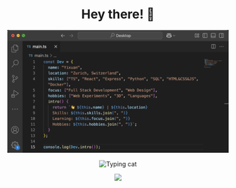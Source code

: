 <div align="center">

# Hey there! 👋

<img src="intro.png" width=666px>

<!-- [![GitHub](https://img.shields.io/badge/-GitHub-31353a?logo=github&logoColor=FF75B5)](https://github.com/yixuanwu4) [![Instagram](https://img.shields.io/badge/-Instagram-31353a?logo=instagram&logoColor=FF75B5)](https://instagram.com/jinnnng4) [![Email](https://img.shields.io/badge/-Email-31353a?logo=mail.ru&logoColor=FF75B5)](mailto:y@ixuan.com)

```text
 __   __ ___ __  __ _   _   _    _  _ 
 \ \ / /|_ _|\ \/ /| | | | /_\  | \| |
  \ V /  | |  >  < | |_| |/ _ \ | .` |
   |_|  |___|/_/\_\ \___//_/ \_\|_|\_|

 > STORY: Ex-NLP Researcher       
 >         turned Web Artisan 👩🏻‍💻  
 >                                
 > METHOD: 100% Self-Taught       
 >         via docs & projects    
 >                                
 > LOC:    Zürich, Switzerland    
                       
```

### ⚡️ Technologies  
![Python](https://img.shields.io/badge/-Python-31353a?logo=python&logoColor=4ECDC4)
![TypeScript](https://img.shields.io/badge/-TypeScript-31353a?logo=typescript&logoColor=4ECDC4)
![React](https://img.shields.io/badge/-React-31353a?logo=react&logoColor=4ECDC4)
![Docker](https://img.shields.io/badge/-Docker-31353a?logo=docker&logoColor=4ECDC4)
![Node.js](https://img.shields.io/badge/node.js-31353a?&logo=Node.js&logoColor=4ECDC4)
![MySQL](https://img.shields.io/badge/-MySQL-31353a?logo=mysql&logoColor=4ECDC4)

### 🚀 GitHub Stats
<div style="text-align: center; white-space: nowrap;">
  <a href="https://github.com/yixuanwu4" target="_blank" style="display: inline-block; height: 140px; margin-right: 10px;">
    <img src="https://github-readme-stats.vercel.app/api?username=yixuanwu4&show_icons=true&theme=panda&hide_border=true" height="140">
  </a>
  <a href="https://github.com/yixuanwu4" target="_blank" style="display: inline-block; height: 140px;">
    <img src="https://github-readme-stats.vercel.app/api/top-langs/?username=yixuanwu4&layout=compact&theme=panda&hide_border=true" height="140">
  </a>
</div>

<br>
<details>
  <summary><b>🌈 Other Skills 🗂️</b></summary>
  <div align="center" style="margin-top: 10px;">

  #### 🖥️ Languages
  ![JavaScript](https://img.shields.io/badge/-JavaScript-F7DF1E?logo=javascript&logoColor=black)
  ![Java](https://img.shields.io/badge/-Java-007396?logo=openjdk&logoColor=white)
  ![Julia](https://img.shields.io/badge/-Julia-9558B2?logo=julia&logoColor=white)
  #### 🌐 Web
  ![HTML5](https://img.shields.io/badge/-HTML5-E34F26?logo=html5&logoColor=white)
  ![CSS3](https://img.shields.io/badge/-CSS3-1572B6?logo=css3&logoColor=white)
  ![Astro](https://img.shields.io/badge/-Astro-FF5D01?logo=astro&logoColor=white)
  #### 🛠️ Tools
  ![VS Code](https://img.shields.io/badge/-VS_Code-007ACC?logo=visual-studio-code&logoColor=white)
  ![Git](https://img.shields.io/badge/-Git-F05032?logo=git&logoColor=white)
  ![macOS](https://img.shields.io/badge/-macOS-000000?logo=apple&logoColor=white)
  ![Linux](https://img.shields.io/badge/-Linux-FCC624?logo=linux&logoColor=black)
  #### 🎨 Design
  ![Figma](https://img.shields.io/badge/-Figma-F24E1E?logo=figma&logoColor=white)
  ![Blender](https://img.shields.io/badge/-Blender-F5792A?logo=blender&logoColor=white)
  ![Penpot](https://img.shields.io/badge/-Penpot-000000?logo=penpot&logoColor=white)
  </div>
</details>
<br> -->


<p align="center">
    <img src="https://media.giphy.com/media/JIX9t2j0ZTN9S/giphy.gif" width="100" alt="Typing cat">
</p>

<p align="center">
  <img src="https://komarev.com/ghpvc/?username=yixuanwu4&base=100&color=green&label=_😎_Have_a_good_day_visitor+No." />
</p>


</div>